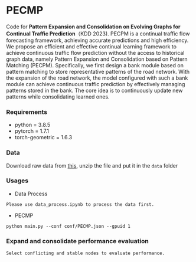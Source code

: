 # PECMP

Code for **Pattern Expansion and Consolidation on Evolving Graphs for Continual Traffic Prediction**（KDD 2023). PECPM is a continual traffic flow forecasting framework, achieving accurate predictions and high efficiency. We propose an efficient and effective continual learning framework to achieve continuous traffic flow prediction without the access to historical graph data, namely Pattern Expansion and Consolidation based on Pattern Matching (PECPM). Specifically, we first design a bank module based on pattern matching to store representative patterns of the road network. With the expansion of the road network, the model configured with such a bank module can achieve continuous traffic prediction by effectively managing patterns stored in the bank. The core idea is to continuously update new patterns while consolidating learned ones.

### Requirements

* python = 3.8.5
* pytorch = 1.7.1
* torch-geometric = 1.6.3

### Data

Download raw data from [this](https://drive.google.com/file/d/1P5wowSaNSWBNCK3mQwESp-G2zsutXc5S/view?usp=sharing), unzip the file and put it in the `data` folder

### Usages

* Data Process
```
Please use data_process.ipynb to process the data first.
```

* PECMP
```
python main.py --conf conf/PECMP.json --gpuid 1
```

### Expand and consolidate performance evaluation
```
Select conflicting and stable nodes to evaluate performance.
```


